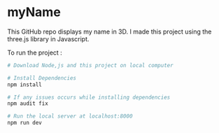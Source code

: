 # myName

This GitHub repo displays my name in 3D. I made this project using the three.js library in Javascript.

To run the project :
``` bash
# Download Node,js and this project on local computer

# Install Dependencies
npm install

# If any issues occurs while installing dependencies
npm audit fix

# Run the local server at localhost:8000
npm run dev
```